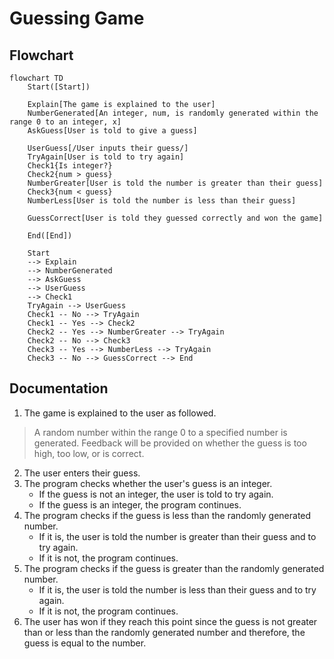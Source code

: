 # Guessing Game
## Flowchart
```mermaid
flowchart TD
    Start([Start])

    Explain[The game is explained to the user]
    NumberGenerated[An integer, num, is randomly generated within the range 0 to an integer, x]
    AskGuess[User is told to give a guess]

    UserGuess[/User inputs their guess/]
    TryAgain[User is told to try again]
    Check1{Is integer?}
    Check2{num > guess}
    NumberGreater[User is told the number is greater than their guess]
    Check3{num < guess}
    NumberLess[User is told the number is less than their guess]
    
    GuessCorrect[User is told they guessed correctly and won the game]

    End([End])
    
    Start
    --> Explain 
    --> NumberGenerated 
    --> AskGuess 
    --> UserGuess
    --> Check1
    TryAgain --> UserGuess
    Check1 -- No --> TryAgain
    Check1 -- Yes --> Check2
    Check2 -- Yes --> NumberGreater --> TryAgain
    Check2 -- No --> Check3
    Check3 -- Yes --> NumberLess --> TryAgain
    Check3 -- No --> GuessCorrect --> End
```
## Documentation
1. The game is explained to the user as followed.
> A random number within the range 0 to a specified number is generated.
> Feedback will be provided on whether the guess is too high, too low, or is correct.
2. The user enters their guess.
3. The program checks whether the user's guess is an integer.
   * If the guess is not an integer, the user is told to try again.
   * If the guess is an integer, the program continues.
4. The program checks if the guess is less than the randomly generated number.
   * If it is, the user is told the number is greater than their guess and to try again.
   * If it is not, the program continues.
5. The program checks if the guess is greater than the randomly generated number.
   * If it is, the user is told the number is less than their guess and to try again.
   * If it is not, the program continues.
6. The user has won if they reach this point since the guess is not greater than or less than the randomly generated number and therefore, the guess is equal to the number.